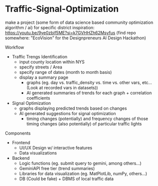 # Traffic-Signal-Optimization
make a project (some form of data science based community optimization algorithm / ai) for specific district
inspiration: https://youtu.be/9ye0zbif5ME?si=k7GVHHZh62Msyfus (find repo somewhere: "EcoVision" for the Designpreneurs AI Design Hackathon)

Workflow
- Traffic Trengs Identification
  - input county location within NYS
  - specify streets / Area
  - specify range of dates (month to month basis)
  - display a summary page
    - graphs (eg. day vs. traffic_density vs. time vs. other vars, etc... (Look at recorded vars in datasets))
    - AI generated summaries of trends for each graph + correlation coefficients
- Signal Optimization
    - graphs displaying predicted trends based on changes
    - AI generated suggestions for signal optimization
       - timing changes (potentially) and frequency changes of those timing changes (also potentially) of particular traffic lights 

Components
- Frontend
  - UI/UX Design w/ interactive features
  - Data visualizations
- Backend
  - Logic functions (eg. submit query to gemini, among others...)
  - GeminiAPI free tier (trend summaries)
  - Libraries for data visualization (eg. MatPlotLib, numPy, others...)
  - DB (Could be fake) + DBMS of local traffic data
